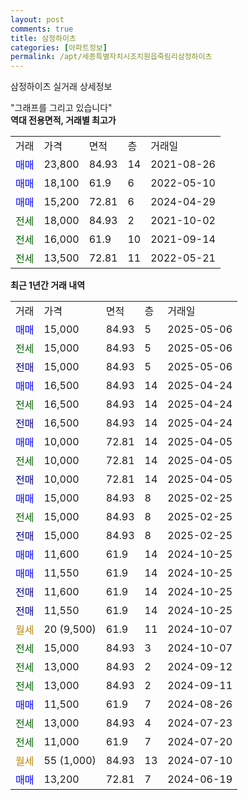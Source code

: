 ```yaml
---
layout: post
comments: true
title: 삼정하이츠
categories: [아파트정보]
permalink: /apt/세종특별자치시조치원읍죽림리삼정하이츠
---
```


삼정하이츠 실거래 상세정보

<script type="text/javascript">
  google.charts.load('current', {'packages':['line', 'corechart']});
  google.charts.setOnLoadCallback(drawChart);

  function drawChart() {
    var data = new google.visualization.DataTable();
    data.addColumn('date', '거래일');
    data.addColumn('number', "매매");
    data.addColumn('number', "전세");
    data.addColumn('number', "전매");

    data.addRows([[new Date(Date.parse("2025-05-06")), 15000, null, null], [new Date(Date.parse("2025-05-06")), null, 15000, null], [new Date(Date.parse("2025-05-06")), null, null, 15000], [new Date(Date.parse("2025-04-24")), 16500, null, null], [new Date(Date.parse("2025-04-24")), null, 16500, null], [new Date(Date.parse("2025-04-24")), null, null, 16500], [new Date(Date.parse("2025-04-05")), 10000, null, null], [new Date(Date.parse("2025-04-05")), null, 10000, null], [new Date(Date.parse("2025-04-05")), null, null, 10000], [new Date(Date.parse("2025-02-25")), 15000, null, null], [new Date(Date.parse("2025-02-25")), null, 15000, null], [new Date(Date.parse("2025-02-25")), null, null, 15000], [new Date(Date.parse("2024-10-25")), 11600, null, null], [new Date(Date.parse("2024-10-25")), 11550, null, null], [new Date(Date.parse("2024-10-25")), null, null, 11600], [new Date(Date.parse("2024-10-25")), null, null, 11550], [new Date(Date.parse("2024-10-07")), null, null, null], [new Date(Date.parse("2024-10-07")), null, 15000, null], [new Date(Date.parse("2024-09-12")), null, 13000, null], [new Date(Date.parse("2024-09-11")), null, 13000, null], [new Date(Date.parse("2024-08-26")), 11500, null, null], [new Date(Date.parse("2024-07-23")), null, 13000, null], [new Date(Date.parse("2024-07-20")), null, 11000, null], [new Date(Date.parse("2024-07-10")), null, null, null], [new Date(Date.parse("2024-06-19")), 13200, null, null]]);

    var options = {
      hAxis: {
        format: 'yyyy/MM/dd'
      },    
      lineWidth: 0,
      pointsVisible: true,    
      title: '최근 1년간 유형별 실거래가 분포',
      legend: { position: 'bottom' }
    };

    var formatter = new google.visualization.NumberFormat({pattern:'###,###'} );
    formatter.format(data, 1);
    formatter.format(data, 2);
    
    setTimeout(function() {
        var chart = new google.visualization.LineChart(document.getElementById('columnchart_material'));
        chart.draw(data, (options));
        document.getElementById('loading').style.display = 'none';
    }, 200);
  }
</script>


<div id="loading" style="z-index:20; display: block; margin-left: 0px">"그래프를 그리고 있습니다"</div>
<div id="columnchart_material" style="width: 95%; margin-left: 0px; display: block"></div>
<!-- contents start -->
<b>역대 전용면적, 거래별 최고가</b>
<table class="sortable">
    <tr>
      <td>거래</td>
      <td>가격</td>
      <td>면적</td>
      <td>층</td>
      <td>거래일</td>
    </tr>
        <tr>
          <td><a style="color: blue">매매</a></td>
          <td>23,800</td>
          <td>84.93</td>
          <td>14</td>
          <td>2021-08-26</td>
        </tr>            <tr>
          <td><a style="color: blue">매매</a></td>
          <td>18,100</td>
          <td>61.9</td>
          <td>6</td>
          <td>2022-05-10</td>
        </tr>            <tr>
          <td><a style="color: blue">매매</a></td>
          <td>15,200</td>
          <td>72.81</td>
          <td>6</td>
          <td>2024-04-29</td>
        </tr>        
        <tr>
              <td><a style="color: darkgreen">전세</a></td>
              <td>18,000</td>
              <td>84.93</td>
              <td>2</td>
              <td>2021-10-02</td>
            </tr>            <tr>
              <td><a style="color: darkgreen">전세</a></td>
              <td>16,000</td>
              <td>61.9</td>
              <td>10</td>
              <td>2021-09-14</td>
            </tr>            <tr>
              <td><a style="color: darkgreen">전세</a></td>
              <td>13,500</td>
              <td>72.81</td>
              <td>11</td>
              <td>2022-05-21</td>
            </tr>        
    
</table>

<b>최근 1년간 거래 내역</b>

<table class="sortable">
    <tr>
      <td>거래</td>
      <td>가격</td>
      <td>면적</td>
      <td>층</td>
      <td>거래일</td>
    </tr>
    <tr>
      <td><a style="color: blue">매매</a></td>
      <td>15,000</td>
      <td>84.93</td>
      <td>5</td>
      <td>2025-05-06</td>
    </tr>          <tr>
      <td><a style="color: darkgreen">전세</a></td>
      <td>15,000</td>
      <td>84.93</td>
      <td>5</td>
      <td>2025-05-06</td>
    </tr>          <tr>
      <td><a style="color: darkblue">전매</a></td>
      <td>15,000</td>
      <td>84.93</td>
      <td>5</td>
      <td>2025-05-06</td>
    </tr>          <tr>
      <td><a style="color: blue">매매</a></td>
      <td>16,500</td>
      <td>84.93</td>
      <td>14</td>
      <td>2025-04-24</td>
    </tr>          <tr>
      <td><a style="color: darkgreen">전세</a></td>
      <td>16,500</td>
      <td>84.93</td>
      <td>14</td>
      <td>2025-04-24</td>
    </tr>          <tr>
      <td><a style="color: darkblue">전매</a></td>
      <td>16,500</td>
      <td>84.93</td>
      <td>14</td>
      <td>2025-04-24</td>
    </tr>          <tr>
      <td><a style="color: blue">매매</a></td>
      <td>10,000</td>
      <td>72.81</td>
      <td>14</td>
      <td>2025-04-05</td>
    </tr>          <tr>
      <td><a style="color: darkgreen">전세</a></td>
      <td>10,000</td>
      <td>72.81</td>
      <td>14</td>
      <td>2025-04-05</td>
    </tr>          <tr>
      <td><a style="color: darkblue">전매</a></td>
      <td>10,000</td>
      <td>72.81</td>
      <td>14</td>
      <td>2025-04-05</td>
    </tr>          <tr>
      <td><a style="color: blue">매매</a></td>
      <td>15,000</td>
      <td>84.93</td>
      <td>8</td>
      <td>2025-02-25</td>
    </tr>          <tr>
      <td><a style="color: darkgreen">전세</a></td>
      <td>15,000</td>
      <td>84.93</td>
      <td>8</td>
      <td>2025-02-25</td>
    </tr>          <tr>
      <td><a style="color: darkblue">전매</a></td>
      <td>15,000</td>
      <td>84.93</td>
      <td>8</td>
      <td>2025-02-25</td>
    </tr>          <tr>
      <td><a style="color: blue">매매</a></td>
      <td>11,600</td>
      <td>61.9</td>
      <td>14</td>
      <td>2024-10-25</td>
    </tr>          <tr>
      <td><a style="color: blue">매매</a></td>
      <td>11,550</td>
      <td>61.9</td>
      <td>14</td>
      <td>2024-10-25</td>
    </tr>          <tr>
      <td><a style="color: darkblue">전매</a></td>
      <td>11,600</td>
      <td>61.9</td>
      <td>14</td>
      <td>2024-10-25</td>
    </tr>          <tr>
      <td><a style="color: darkblue">전매</a></td>
      <td>11,550</td>
      <td>61.9</td>
      <td>14</td>
      <td>2024-10-25</td>
    </tr>          <tr>
      <td><a style="color: darkgoldenrod">월세</a></td>
      <td>20 (9,500)</td>
      <td>61.9</td>
      <td>11</td>
      <td>2024-10-07</td>
    </tr>          <tr>
      <td><a style="color: darkgreen">전세</a></td>
      <td>15,000</td>
      <td>84.93</td>
      <td>3</td>
      <td>2024-10-07</td>
    </tr>          <tr>
      <td><a style="color: darkgreen">전세</a></td>
      <td>13,000</td>
      <td>84.93</td>
      <td>2</td>
      <td>2024-09-12</td>
    </tr>          <tr>
      <td><a style="color: darkgreen">전세</a></td>
      <td>13,000</td>
      <td>84.93</td>
      <td>2</td>
      <td>2024-09-11</td>
    </tr>          <tr>
      <td><a style="color: blue">매매</a></td>
      <td>11,500</td>
      <td>61.9</td>
      <td>7</td>
      <td>2024-08-26</td>
    </tr>          <tr>
      <td><a style="color: darkgreen">전세</a></td>
      <td>13,000</td>
      <td>84.93</td>
      <td>4</td>
      <td>2024-07-23</td>
    </tr>          <tr>
      <td><a style="color: darkgreen">전세</a></td>
      <td>11,000</td>
      <td>61.9</td>
      <td>7</td>
      <td>2024-07-20</td>
    </tr>          <tr>
      <td><a style="color: darkgoldenrod">월세</a></td>
      <td>55 (1,000)</td>
      <td>84.93</td>
      <td>13</td>
      <td>2024-07-10</td>
    </tr>          <tr>
      <td><a style="color: blue">매매</a></td>
      <td>13,200</td>
      <td>72.81</td>
      <td>7</td>
      <td>2024-06-19</td>
    </tr>      </table>
<!-- contents end -->    

